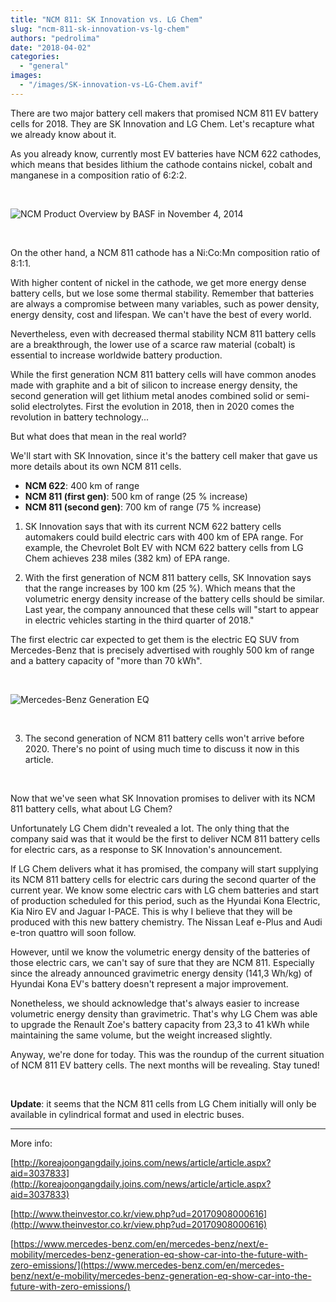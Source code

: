 ```yaml
---
title: "NCM 811: SK Innovation vs. LG Chem"
slug: "ncm-811-sk-innovation-vs-lg-chem"
authors: "pedrolima"
date: "2018-04-02"
categories: 
  - "general"
images: 
  - "/images/SK-innovation-vs-LG-Chem.avif"
---
```


There are two major battery cell makers that promised NCM 811 EV battery cells for 2018. They are SK Innovation and LG Chem. Let's recapture what we already know about it.

As you already know, currently most EV batteries have NCM 622 cathodes, which means that besides lithium the cathode contains nickel, cobalt and manganese in a composition ratio of 6:2:2.

 

![NCM Product Overview by BASF in November 4, 2014](images/ncm-product-overview-by-basf-in-november-4-2014.avif)

 

On the other hand, a NCM 811 cathode has a Ni:Co:Mn composition ratio of 8:1:1.

With higher content of nickel in the cathode, we get more energy dense battery cells, but we lose some thermal stability. Remember that batteries are always a compromise between many variables, such as power density, energy density, cost and lifespan. We can't have the best of every world.

Nevertheless, even with decreased thermal stability NCM 811 battery cells are a breakthrough, the lower use of a scarce raw material (cobalt) is essential to increase worldwide battery production.

While the first generation NCM 811 battery cells will have common anodes made with graphite and a bit of silicon to increase energy density, the second generation will get lithium metal anodes combined solid or semi-solid electrolytes. First the evolution in 2018, then in 2020 comes the revolution in battery technology...

But what does that mean in the real world?

We'll start with SK Innovation, since it's the battery cell maker that gave us more details about its own NCM 811 cells.

- **NCM 622**: 400 km of range
- **NCM 811 (first gen)**: 500 km of range (25 % increase)
- **NCM 811 (second gen)**: 700 km of range (75 % increase)

1. SK Innovation says that with its current NCM 622 battery cells automakers could build electric cars with 400 km of EPA range. For example, the Chevrolet Bolt EV with NCM 622 battery cells from LG Chem achieves 238 miles (382 km) of EPA range.

2. With the first generation of NCM 811 battery cells, SK Innovation says that the range increases by 100 km (25 %). Which means that the volumetric energy density increase of the battery cells should be similar. Last year, the company announced that these cells will "start to appear in electric vehicles starting in the third quarter of 2018."

The first electric car expected to get them is the electric EQ SUV from Mercedes-Benz that is precisely advertised with roughly 500 km of range and a battery capacity of "more than 70 kWh".

 

![Mercedes-Benz Generation EQ](images/mercedes-benz-generation-eq.avif)

 

3. The second generation of NCM 811 battery cells won't arrive before 2020. There's no point of using much time to discuss it now in this article.

 

Now that we've seen what SK Innovation promises to deliver with its NCM 811 battery cells, what about LG Chem?

Unfortunately LG Chem didn't revealed a lot. The only thing that the company said was that it would be the first to deliver NCM 811 battery cells for electric cars, as a response to SK Innovation's announcement.

If LG Chem delivers what it has promised, the company will start supplying its NCM 811 battery cells for electric cars during the second quarter of the current year. We know some electric cars with LG chem batteries and start of production scheduled for this period, such as the Hyundai Kona Electric, Kia Niro EV and Jaguar I-PACE. This is why I believe that they will be produced with this new battery chemistry. The Nissan Leaf e-Plus and Audi e-tron quattro will soon follow.

However, until we know the volumetric energy density of the batteries of those electric cars, we can't say of sure that they are NCM 811. Especially since the already announced gravimetric energy density (141,3 Wh/kg) of Hyundai Kona EV's battery doesn't represent a major improvement.

Nonetheless, we should acknowledge that's always easier to increase volumetric energy density than gravimetric. That's why LG Chem was able to upgrade the Renault Zoe's battery capacity from 23,3 to 41 kWh while maintaining the same volume, but the weight increased slightly.

Anyway, we're done for today. This was the roundup of the current situation of NCM 811 EV battery cells. The next months will be revealing. Stay tuned!

 

**Update**: it seems that the NCM 811 cells from LG Chem initially will only be available in cylindrical format and used in electric buses.

---

More info:

[http://koreajoongangdaily.joins.com/news/article/article.aspx?aid=3037833](http://koreajoongangdaily.joins.com/news/article/article.aspx?aid=3037833)

[http://www.theinvestor.co.kr/view.php?ud=20170908000616](http://www.theinvestor.co.kr/view.php?ud=20170908000616)

[https://www.mercedes-benz.com/en/mercedes-benz/next/e-mobility/mercedes-benz-generation-eq-show-car-into-the-future-with-zero-emissions/](https://www.mercedes-benz.com/en/mercedes-benz/next/e-mobility/mercedes-benz-generation-eq-show-car-into-the-future-with-zero-emissions/)
